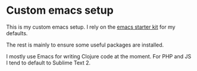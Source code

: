 Custom emacs setup
==================

This is my custom emacs setup. I rely on the [emacs starter kit](https://github.com/technomancy/emacs-starter-kit) for my defaults.

The rest is mainly to ensure some useful packages are installed.

I mostly use Emacs for writing Clojure code at the moment. For PHP and JS I tend to default to Sublime Text 2.